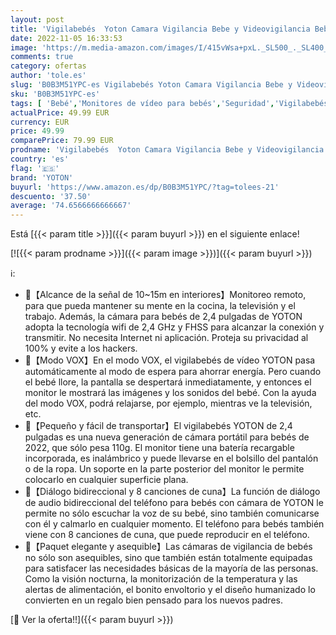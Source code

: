 ```yaml
---
layout: post
title: 'Vigilabebés  Yoton Camara Vigilancia Bebe y Videovigilancia Bebe con 2.4" 800mAh  Modo VOX/8 Nanas/Comunicación Bidireccional/Recargable'
date: 2022-11-05 16:33:53
image: 'https://m.media-amazon.com/images/I/415vWsa+pxL._SL500_._SL400_.jpg'
comments: true
category: ofertas
author: 'tole.es'
slug: 'B0B3M51YPC-es Vigilabebés Yoton Camara Vigilancia Bebe y Videovigilancia...'
sku: 'B0B3M51YPC-es'
tags: [ 'Bebé','Monitores de vídeo para bebés','Seguridad','Vigilabebés','bebe','vigilabebés','yoton','🇪🇸', ]
actualPrice: 49.99 EUR
currency: EUR
price: 49.99
comparePrice: 79.99 EUR
prodname: 'Vigilabebés  Yoton Camara Vigilancia Bebe y Videovigilancia Bebe con 2.4" 800mAh  Modo VOX/8 Nanas/Comunicación Bidireccional/Recargable'
country: 'es'
flag: '🇪🇸'
brand: 'YOTON'
buyurl: 'https://www.amazon.es/dp/B0B3M51YPC/?tag=tolees-21'
descuento: '37.50'
average: '74.6566666666667'
---
```


Está [{{< param title >}}]({{< param buyurl >}}) en el siguiente enlace!

[![{{< param prodname >}}]({{< param image >}})]({{< param buyurl >}})

ℹ️:

- 🐳【Alcance de la señal de 10~15m en interiores】Monitoreo remoto, para que pueda mantener su mente en la cocina, la televisión y el trabajo. Además, la cámara para bebés de 2,4 pulgadas de YOTON adopta la tecnología wifi de 2,4 GHz y FHSS para alcanzar la conexión y transmitir. No necesita Internet ni aplicación. Proteja su privacidad al 100% y evite a los hackers.
- 🐳【Modo VOX】En el modo VOX, el vigilabebés de vídeo YOTON pasa automáticamente al modo de espera para ahorrar energía. Pero cuando el bebé llore, la pantalla se despertará inmediatamente, y entonces el monitor le mostrará las imágenes y los sonidos del bebé. Con la ayuda del modo VOX, podrá relajarse, por ejemplo, mientras ve la televisión, etc.
- 🐳【Pequeño y fácil de transportar】El vigilabebés YOTON de 2,4 pulgadas es una nueva generación de cámara portátil para bebés de 2022, que sólo pesa 110g. El monitor tiene una batería recargable incorporada, es inalámbrico y puede llevarse en el bolsillo del pantalón o de la ropa. Un soporte en la parte posterior del monitor le permite colocarlo en cualquier superficie plana.
- 🐳【Diálogo bidireccional y 8 canciones de cuna】La función de diálogo de audio bidireccional del teléfono para bebés con cámara de YOTON le permite no sólo escuchar la voz de su bebé, sino también comunicarse con él y calmarlo en cualquier momento. El teléfono para bebés también viene con 8 canciones de cuna, que puede reproducir en el teléfono.
- 🐳【Paquet elegante y asequible】Las cámaras de vigilancia de bebés no sólo son asequibles, sino que también están totalmente equipadas para satisfacer las necesidades básicas de la mayoría de las personas. Como la visión nocturna, la monitorización de la temperatura y las alertas de alimentación, el bonito envoltorio y el diseño humanizado lo convierten en un regalo bien pensado para los nuevos padres.

[🛒 Ver la oferta!!]({{< param buyurl >}})
